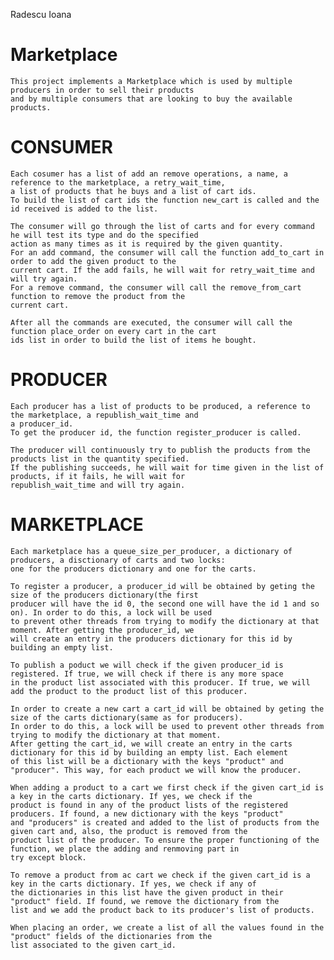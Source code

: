 Radescu Ioana

# Marketplace

	This project implements a Marketplace which is used by multiple producers in order to sell their products 
	and by multiple consumers that are looking to buy the available products.


# CONSUMER

	Each cosumer has a list of add an remove operations, a name, a reference to the marketplace, a retry_wait_time, 
	a list of products that he buys and a list of cart ids.
	To build the list of cart ids the function new_cart is called and the id received is added to the list.

	The consumer will go through the list of carts and for every command he will test its type and do the specified 
	action as many times as it is required by the given quantity. 
	For an add command, the consumer will call the function add_to_cart in order to add the given product to the 
	current cart. If the add fails, he will wait for retry_wait_time and will try again.
	For a remove command, the consumer will call the remove_from_cart function to remove the product from the 
	current cart.

	After all the commands are executed, the consumer will call the function place_order on every cart in the cart 
	ids list in order to build the list of items he bought.


# PRODUCER

	Each producer has a list of products to be produced, a reference to the marketplace, a republish_wait_time and 
	a producer_id.
	To get the producer id, the function register_producer is called.

	The producer will continuously try to publish the products from the products list in the quantity specified. 
	If the publishing succeeds, he will wait for time given in the list of products, if it fails, he will wait for 
	republish_wait_time and will try again.


# MARKETPLACE

	Each marketplace has a queue_size_per_producer, a dictionary of producers, a disctionary of carts and two locks: 
	one for the producers dictionary and one for the carts.

	To register a producer, a producer_id will be obtained by geting the size of the producers dictionary(the first 
	producer will have the id 0, the second one will have the id 1 and so on). In order to do this, a lock will be used
	to prevent other threads from trying to modify the dictionary at that moment. After getting the producer_id, we 
	will create an entry in the producers dictionary for this id by building an empty list.

	To publish a poduct we will check if the given producer_id is registered. If true, we will check if there is any more space 
	in the product list associated with this producer. If true, we will add the product to the product list of this producer.

	In order to create a new cart a cart_id will be obtained by geting the size of the carts dictionary(same as for producers). 
	In order to do this, a lock will be used to prevent other threads from trying to modify the dictionary at that moment. 
	After getting the cart_id, we will create an entry in the carts dictionary for this id by building an empty list. Each element 
	of this list will be a dictionary with the keys "product" and "producer". This way, for each product we will know the producer.

	When adding a product to a cart we first check if the given cart_id is a key in the carts dictionary. If yes, we check if the 
	product is found in any of the product lists of the registered producers. If found, a new dictionary with the keys "product" 
	and "producers" is created and added to the list of products from the given cart and, also, the product is removed from the 
	product list of the producer. To ensure the proper functioning of the function, we place the adding and renmoving part in 
	try except block.

	To remove a product from ac cart we check if the given cart_id is a key in the carts dictionary. If yes, we check if any of 
	the dictionaries in this list have the given product in their "product" field. If found, we remove the dictionary from the 
	list and we add the product back to its producer's list of products.

	When placing an order, we create a list of all the values found in the "product" fields of the dictionaries from the 
	list associated to the given cart_id.
